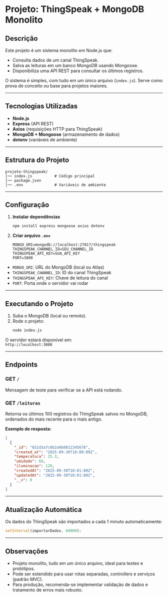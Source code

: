 # Projeto: ThingSpeak + MongoDB Monolito

## Descrição

Este projeto é um sistema monolito em Node.js que:

- Consulta dados de um canal ThingSpeak.
- Salva as leituras em um banco MongoDB usando Mongoose.
- Disponibiliza uma API REST para consultar os últimos registros.

O sistema é simples, com tudo em um único arquivo (`index.js`). Serve como prova de conceito ou base para projetos maiores.

---

## Tecnologias Utilizadas

- **Node.js**
- **Express** (API REST)
- **Axios** (requisições HTTP para ThingSpeak)
- **MongoDB + Mongoose** (armazenamento de dados)
- **dotenv** (variáveis de ambiente)

---

## Estrutura do Projeto

```
projeto-thingspeak/
│── index.js          # Código principal
│── package.json
│── .env              # Variáveis de ambiente
```

---

## Configuração

1. **Instalar dependências**
   ```bash
   npm install express mongoose axios dotenv
   ```

2. **Criar arquivo `.env`**
   ```
   MONGO_URI=mongodb://localhost:27017/thingspeak
   THINGSPEAK_CHANNEL_ID=SEU_CHANNEL_ID
   THINGSPEAK_API_KEY=SUA_API_KEY
   PORT=3000
   ```

- `MONGO_URI`: URL do MongoDB (local ou Atlas)
- `THINGSPEAK_CHANNEL_ID`: ID do canal ThingSpeak
- `THINGSPEAK_API_KEY`: Chave de leitura do canal
- `PORT`: Porta onde o servidor vai rodar

---

## Executando o Projeto

1. Suba o MongoDB (local ou remoto).
2. Rode o projeto:
   ```bash
   node index.js
   ```

O servidor estará disponível em:  
`http://localhost:3000`

---

## Endpoints

### GET `/`

Mensagem de teste para verificar se a API está rodando.

### GET `/leituras`

Retorna os últimos 100 registros do ThingSpeak salvos no MongoDB, ordenados do mais recente para o mais antigo.

**Exemplo de resposta:**
```json
[
  {
    "_id": "652d3a7c8b2a9b0012345678",
    "created_at": "2025-09-30T18:00:00Z",
    "temperatura": 25.3,
    "umidade": 60,
    "iluminacao": 120,
    "createdAt": "2025-09-30T18:01:00Z",
    "updatedAt": "2025-09-30T18:01:00Z",
    "__v": 0
  }
]
```

---

## Atualização Automática

Os dados do ThingSpeak são importados a cada 1 minuto automaticamente:

```js
setInterval(importarDados, 60000);
```

---

## Observações

- Projeto monolito, tudo em um único arquivo, ideal para testes e protótipos.
- Pode ser estendido para usar rotas separadas, controllers e serviços (padrão MVC).
- Para produção, recomenda-se implementar validação de dados e tratamento de erros mais robusto.